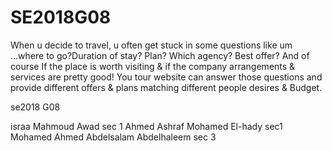 # SE2018G08
 When u decide to travel, u often get stuck in some questions like um ...where to go?Duration of stay? Plan? Which agency? Best offer? 
 And of course If the place is worth visiting & if the company arrangements & services are pretty good! You tour website can answer those
 questions and provide different offers & plans matching different people desires & Budget.
 
 se2018 G08
  
  israa Mahmoud Awad sec 1 
  Ahmed Ashraf Mohamed El-hady sec1
  Mohamed Ahmed Abdelsalam Abdelhaleem sec 3
  
